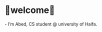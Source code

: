 <h1>👋welcome👋</h1>
- I’m Abed, CS student @ university of Haifa.
<br>

<!--- 👀 I’m interested in ...
- 🌱 I’m currently learning ...
- 💞️ I’m looking to collaborate on ...
- 📫 How to reach me ...
--->
<!---
abatamny/abatamny is a ✨ special ✨ repository because its `README.md` (this file) appears on your GitHub profile.
You can click the Preview link to take a look at your changes.
--->
